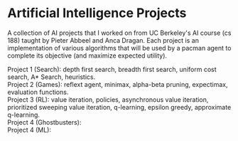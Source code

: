 # Artificial Intelligence Projects

A collection of AI projects that I worked on from UC Berkeley's AI course (cs 188) taught by Pieter Abbeel and Anca Dragan. Each project is an implementation of various algorithms that will be used by a pacman agent to complete its objective (and maximize expected utility).

Project 1 (Search): depth first search, breadth first search, uniform cost search, A* Search, heuristics. <br>
Project 2 (Games): reflext agent, minimax, alpha-beta pruning, expectimax, evaluation functions. <br>
Project 3 (RL): value iteration, policies, asynchronous value iteration, prioritized sweeping value iteration, q-learning, epsilon greedy, approximate q-learning. <br>
Project 4 (Ghostbusters): <br>
Project 4 (ML): <br>
